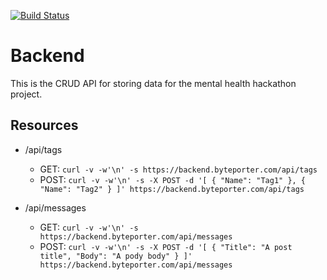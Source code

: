 [![Build Status](https://drone.byteporter.com/api/badges/good-brain-thinkins/backend/status.svg)](https://drone.byteporter.com/good-brain-thinkins/backend)

# Backend

This is the CRUD API for storing data for the mental health hackathon project.

## Resources

- /api/tags
    - GET: `curl -v -w'\n' -s https://backend.byteporter.com/api/tags`
    - POST: `curl -v -w'\n' -s -X POST -d '[ { "Name": "Tag1" }, { "Name": "Tag2" } ]' https://backend.byteporter.com/api/tags`

- /api/messages
    - GET: `curl -v -w'\n' -s https://backend.byteporter.com/api/messages`
    - POST: `curl -v -w'\n' -s -X POST -d '[ { "Title": "A post title", "Body": "A pody body" } ]' https://backend.byteporter.com/api/messages`
